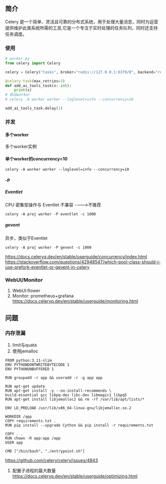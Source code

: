 ## 简介

Celery 是一个简单、灵活且可靠的分布式系统，用于处理大量消息，同时为运营提供维护此类系统所需的工具,它是一个专注于实时处理的任务队列，同时还支持任务调度。

### 使用

```python
# worker.py
from celery import Celery

celery = Celery("tasks", broker="redis://127.0.0.1:6379/0", backend="redis://127.0.0.1:6379/0")

@celery.task(max_retries=3)
def add_ai_tools_task(x: int):
    print(x)
# 启动worker
# celery -A worker worker --loglevel=info --concurrency=10

add_ai_tools_task.delay(1)
```

### 并发

#### 多个worker

多个worker实例

#### 单个worker的concurrency=10

```
celery -A worker worker --loglevel=info --concurrency=10
```

#### -P

##### Eventlet

CPU 密集型操作与 Eventlet 不兼容 ---->不推荐

```shell
celery -A proj worker -P eventlet -c 1000
```

##### gevent

异步，类似于Eventlet

```shell
celery -A proj worker -P gevent -c 1000
```

<https://docs.celeryq.dev/en/stable/userguide/concurrency/index.html><br>
<https://stackoverflow.com/questions/42948547/which-pool-class-should-i-use-prefork-eventlet-or-gevent-in-celery>

### WebUI/Monitor

1. WebUI:flower
2. Monitor: prometheus+grafana
<https://docs.celeryq.dev/en/stable/userguide/monitoring.html>

## 问题

### 内存泄漏

1. limit与quata
2. 使用jemalloc

```dockerifle
FROM python:3.11-slim
ENV PYTHONDONTWRITEBYTECODE 1
ENV PYTHONUNBUFFERED 1

RUN groupadd -r app && useradd -r -g app app

RUN apt-get update
RUN apt-get install -y --no-install-recommends \
build-essential gcc libpq-dev libc-dev libmagic1 libpq5
RUN apt-get install libjemalloc2 && rm -rf /var/lib/apt/lists/*

ENV LD_PRELOAD /usr/lib/x86_64-linux-gnu/libjemalloc.so.2

WORKDIR /app
COPY requirements.txt .
RUN pip install --upgrade Cython && pip install -r requirements.txt

COPY . .
RUN chown -R app:app /app
USER app

CMD ["/bin/bash", "./entrypoint.sh"]
```

<https://github.com/celery/celery/issues/4843>

1. 配置子进程的最大数量
<https://docs.celeryq.dev/en/stable/userguide/optimizing.html>
